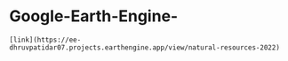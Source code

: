 # Google-Earth-Engine- 	
	[link](https://ee-dhruvpatidar07.projects.earthengine.app/view/natural-resources-2022)
